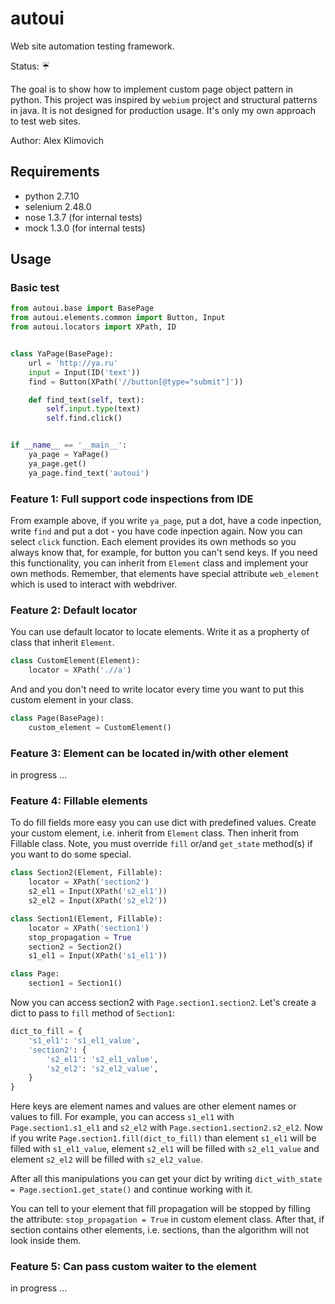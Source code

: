 # autoui
Web site automation testing framework.

Status: :umbrella:

The goal is to show how to implement custom page object pattern in python. 
This project was inspired by `webium` project and structural patterns in java.
It is not designed for production usage. It's only my own approach to test web sites.

Author: Alex Klimovich

## Requirements
- python 2.7.10
- selenium 2.48.0
- nose 1.3.7 (for internal tests)
- mock 1.3.0 (for internal tests)

## Usage

### Basic test

```python
from autoui.base import BasePage
from autoui.elements.common import Button, Input
from autoui.locators import XPath, ID


class YaPage(BasePage):
    url = 'http://ya.ru'
    input = Input(ID('text'))
    find = Button(XPath('//button[@type="submit"]'))

    def find_text(self, text):
        self.input.type(text)
        self.find.click()


if __name__ == '__main__':
    ya_page = YaPage()
    ya_page.get()
    ya_page.find_text('autoui')
```

### Feature 1: Full support code inspections from IDE
From example above, if you write `ya_page`, put a dot, have a code inpection, 
write `find` and put a dot - you have code inpection again. Now you can select 
`click` function. Each element provides its own methods so you always know 
that, for example, for button you can't send keys. If you need this functionality, 
you can inherit from `Element` class and implement your own methods. Remember, 
that elements have special attribute `web_element` which is used to interact with 
webdriver.

### Feature 2: Default locator
You can use default locator to locate elements. Write it as a propherty of class that inherit `Element`.
```python
class CustomElement(Element):
    locator = XPath('.//a')
```
And and you don't need to write locator every time you want to put this custom element in your class.
```python
class Page(BasePage):
    custom_element = CustomElement()
```

### Feature 3: Element can be located in/with other element
in progress ...

### Feature 4: Fillable elements
To do fill fields more easy you can use dict with predefined values.
Create your custom element, i.e. inherit from `Element` class.
Then inherit from Fillable class.
Note, you must override `fill` or/and `get_state` method(s)
if you want to do some special.

```python
class Section2(Element, Fillable):
    locator = XPath('section2')
    s2_el1 = Input(XPath('s2_el1'))
    s2_el2 = Input(XPath('s2_el2'))

class Section1(Element, Fillable):
    locator = XPath('section1')
    stop_propagation = True
    section2 = Section2()
    s1_el1 = Input(XPath('s1_el1'))

class Page:
    section1 = Section1()
```

Now you can access section2 with `Page.section1.section2`.
Let's create a dict to pass to `fill` method of `Section1`:

```python
dict_to_fill = {
    's1_el1': 's1_el1_value',
    'section2': {
        's2_el1': 's2_el1_value',
        's2_el2': 's2_el2_value',
    }
}
```

Here keys are element names and values are other element names or values to fill.
For example, you can access `s1_el1` with `Page.section1.s1_el1`
and `s2_el2` with `Page.section1.section2.s2_el2`.
Now if you write `Page.section1.fill(dict_to_fill)` than
element `s1_el1` will be filled with `s1_el1_value`,
element `s2_el1` will be filled with `s2_el1_value` and
element `s2_el2` will be filled with `s2_el2_value`.

After all this manipulations you can get your dict by writing
`dict_with_state = Page.section1.get_state()` and continue working with it.

You can tell to your element that fill propagation will be stopped
by filling the attribute: `stop_propagation = True` in custom element class.
After that, if section contains other elements, i.e. sections,
than the algorithm will not look inside them.


### Feature 5: Can pass custom waiter to the element
in progress ...
